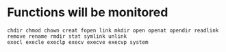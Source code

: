#  Functions will be monitored
```
chdir chmod chown creat fopen link mkdir open openat opendir readlink remove rename rmdir stat symlink unlink
execl execle execlp execv execve execvp system
```
